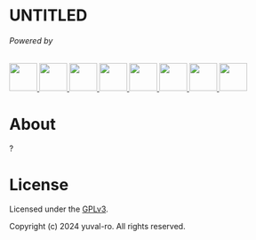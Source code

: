# UNTITLED

<!-- {project logo}

<img src="./.github/assets/logo.png"/> -->

###### Powered by

<span>
    <a href="https://vitejs.dev/">
        <img src="https://skillicons.dev/icons?i=vite" height="50"/>
    </a>
    <a href="https://react.dev/">
        <img src="https://skillicons.dev/icons?i=react" height="50"/>
    </a>
    <a href="https://react-bootstrap.netlify.app/">
        <img src="https://skillicons.dev/icons?i=bootstrap" height="50"/>
    </a>
    <a href="https://www.electronjs.org/">
        <img src="https://skillicons.dev/icons?i=electron" height="50"/>
    </a>
    <a href="https://styled-components.com/">
        <img src="https://skillicons.dev/icons?i=styledcomponents" height="50"/>
    </a>
    <a href="https://tanstack.com/query">
        <img src="https://vectorseek.com/wp-content/uploads/2023/10/React-Query-Icon-Logo-Vector.svg-.png" height="50"/>
    </a>
    <a href="https://pouchdb.com/">
        <img src="https://www.svgrepo.com/show/354203/pouchdb.svg" height="50"/>
    </a>
    <a href="https://github.com/pmndrs/zustand">
        <img src="https://user-images.githubusercontent.com/958486/218346783-72be5ae3-b953-4dd7-b239-788a882fdad6.svg" height="50" />
    </a>
</span>

# About

?

# License

Licensed under the [GPLv3](./LICENSE).

Copyright (c) 2024 yuval-ro. All rights reserved.
